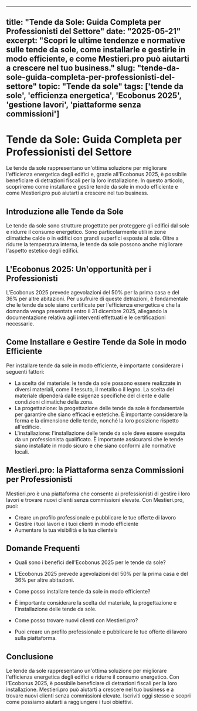 
---
title: "Tende da Sole: Guida Completa per Professionisti del Settore"
date: "2025-05-21"
excerpt: "Scopri le ultime tendenze e normative sulle tende da sole, come installarle e gestirle in modo efficiente, e come Mestieri.pro può aiutarti a crescere nel tuo business."
slug: "tende-da-sole-guida-completa-per-professionisti-del-settore"
topic: "Tende da sole"
tags: ['tende da sole', 'efficienza energetica', 'Ecobonus 2025', 'gestione lavori', 'piattaforme senza commissioni']
---

# Tende da Sole: Guida Completa per Professionisti del Settore

Le tende da sole rappresentano un'ottima soluzione per migliorare l'efficienza energetica degli edifici e, grazie all'Ecobonus 2025, è possibile beneficiare di detrazioni fiscali per la loro installazione. In questo articolo, scopriremo come installare e gestire tende da sole in modo efficiente e come Mestieri.pro può aiutarti a crescere nel tuo business.

## Introduzione alle Tende da Sole

Le tende da sole sono strutture progettate per proteggere gli edifici dal sole e ridurre il consumo energetico. Sono particolarmente utili in zone climatiche calde o in edifici con grandi superfici esposte al sole. Oltre a ridurre la temperatura interna, le tende da sole possono anche migliorare l'aspetto estetico degli edifici.

## L'Ecobonus 2025: Un'opportunità per i Professionisti

L'Ecobonus 2025 prevede agevolazioni del 50% per la prima casa e del 36% per altre abitazioni. Per usufruire di queste detrazioni, è fondamentale che le tende da sole siano certificate per l'efficienza energetica e che la domanda venga presentata entro il 31 dicembre 2025, allegando la documentazione relativa agli interventi effettuati e le certificazioni necessarie.

## Come Installare e Gestire Tende da Sole in modo Efficiente

Per installare tende da sole in modo efficiente, è importante considerare i seguenti fattori:

* La scelta del materiale: le tende da sole possono essere realizzate in diversi materiali, come il tessuto, il metallo o il legno. La scelta del materiale dipenderà dalle esigenze specifiche del cliente e dalle condizioni climatiche della zona.
* La progettazione: la progettazione delle tende da sole è fondamentale per garantire che siano efficaci e estetiche. È importante considerare la forma e la dimensione delle tende, nonché la loro posizione rispetto all'edificio.
* L'installazione: l'installazione delle tende da sole deve essere eseguita da un professionista qualificato. È importante assicurarsi che le tende siano installate in modo sicuro e che siano conformi alle normative locali.

## Mestieri.pro: la Piattaforma senza Commissioni per Professionisti

Mestieri.pro è una piattaforma che consente ai professionisti di gestire i loro lavori e trovare nuovi clienti senza commissioni elevate. Con Mestieri.pro, puoi:

* Creare un profilo professionale e pubblicare le tue offerte di lavoro
* Gestire i tuoi lavori e i tuoi clienti in modo efficiente
* Aumentare la tua visibilità e la tua clientela

## Domande Frequenti

* Quali sono i benefici dell'Ecobonus 2025 per le tende da sole?
 + L'Ecobonus 2025 prevede agevolazioni del 50% per la prima casa e del 36% per altre abitazioni.
* Come posso installare tende da sole in modo efficiente?
 + È importante considerare la scelta del materiale, la progettazione e l'installazione delle tende da sole.
* Come posso trovare nuovi clienti con Mestieri.pro?
 + Puoi creare un profilo professionale e pubblicare le tue offerte di lavoro sulla piattaforma.

## Conclusione

Le tende da sole rappresentano un'ottima soluzione per migliorare l'efficienza energetica degli edifici e ridurre il consumo energetico. Con l'Ecobonus 2025, è possibile beneficiare di detrazioni fiscali per la loro installazione. Mestieri.pro può aiutarti a crescere nel tuo business e a trovare nuovi clienti senza commissioni elevate. Iscriviti oggi stesso e scopri come possiamo aiutarti a raggiungere i tuoi obiettivi.
